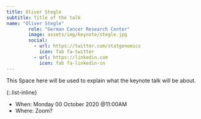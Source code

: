 ```yaml
---
title: Oliver Stegle
subtitle: Title of the talk
name: "Oliver Stegle"
        role: "German Cancer Research Center"
        image: assets/img/keynote/stegle.jpg
        social:
          - url: https://twitter.com/statgenomics
            icon: fab fa-twitter
          - url: https://linkedin.com
            icon: fab fa-linkedin-in
---
```

This Space here will be used to explain what the keynote talk will be about.

{:.list-inline}
- When: Monday 00 October 2020 @11:00AM
- Where: Zoom?

